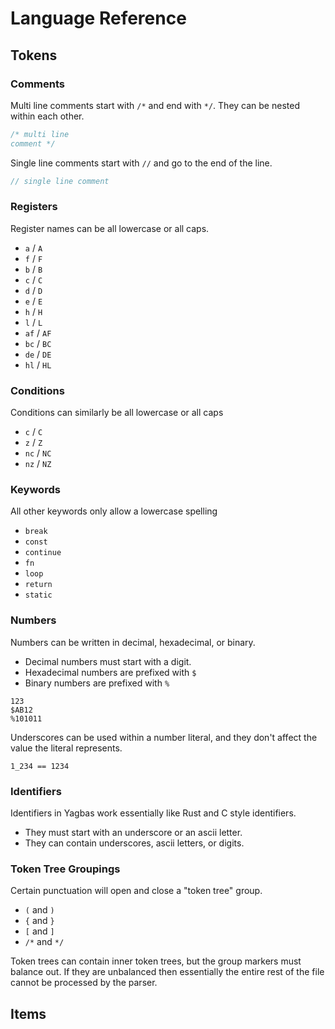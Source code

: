 # Language Reference

## Tokens

### Comments

Multi line comments start with `/*` and end with `*/`. They can be nested within each other.

```rs
/* multi line
comment */
```

Single line comments start with `//` and go to the end of the line.

```rs
// single line comment
```

### Registers

Register names can be all lowercase or all caps.

* `a` / `A`
* `f` / `F`
* `b` / `B`
* `c` / `C`
* `d` / `D`
* `e` / `E`
* `h` / `H`
* `l` / `L`
* `af` / `AF`
* `bc` / `BC`
* `de` / `DE`
* `hl` / `HL`

### Conditions

Conditions can similarly be all lowercase or all caps

* `c` / `C`
* `z` / `Z`
* `nc` / `NC`
* `nz` / `NZ`

### Keywords

All other keywords only allow a lowercase spelling

* `break`
* `const`
* `continue`
* `fn`
* `loop`
* `return`
* `static`

### Numbers

Numbers can be written in decimal, hexadecimal, or binary.

* Decimal numbers must start with a digit.
* Hexadecimal numbers are prefixed with `$`
* Binary numbers are prefixed with `%`

```
123
$AB12
%101011
```

Underscores can be used within a number literal, and they don't affect the value
the literal represents.

```
1_234 == 1234
```

### Identifiers

Identifiers in Yagbas work essentially like Rust and C style identifiers.

* They must start with an underscore or an ascii letter.
* They can contain underscores, ascii letters, or digits.

### Token Tree Groupings

Certain punctuation will open and close a "token tree" group.

* `(` and `)`
* `{` and `}`
* `[` and `]`
* `/*` and `*/`

Token trees can contain inner token trees, but the group markers must balance
out. If they are unbalanced then essentially the entire rest of the file cannot
be processed by the parser.

## Items

